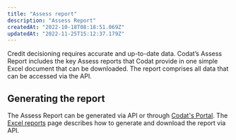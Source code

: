 ```yaml
---
title: "Assess report"
description: "Assess Report"
createdAt: "2022-10-18T08:18:51.069Z"
updatedAt: "2022-11-25T15:12:37.179Z"
---
```


Credit decisioning requires accurate and up-to-date data.  Codat’s Assess Report includes the key Assess reports that Codat provide in one simple Excel document that can be downloaded.  The report comprises all data that can be accessed via the API.

## Generating the report

The Assess Report can be generated via API or through [Codat's Portal](/assess/portal/overview#reports).  The [Excel reports](/assess/reports/excel-reports) page describes how to generate and download the report via API.
